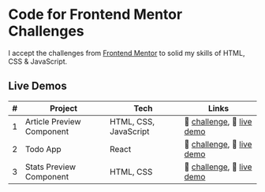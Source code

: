 # Code for Frontend Mentor Challenges

I accept the challenges from [Frontend Mentor](https://frontendmentor.io) to solid my skills of HTML, CSS & JavaScript.

## Live Demos

| #   | Project                   | Tech                  | Links                                                                                                                                                           |
| --- | ------------------------- | --------------------- | --------------------------------------------------------------------------------------------------------------------------------------------------------------- |
| 1   | Article Preview Component | HTML, CSS, JavaScript | 🎯 [challenge](https://www.frontendmentor.io/challenges/article-preview-component-dYBN_pYFT), 🚀 [live demo](https://fm-article-preview.glitch.me/)             |
| 2   | Todo App                  | React                 | 🎯 [challenge](https://www.frontendmentor.io/challenges/todo-app-Su1_KokOW), 🚀 [live demo](https://iwfy7.csb.app)                                              |
| 3   | Stats Preview Component   | HTML, CSS             | 🎯 [challenge](https://www.frontendmentor.io/challenges/stats-preview-card-component-8JqbgoU62), 🚀 [live demo](https://fm-solutions.glitch.me/stats-card.html) |

